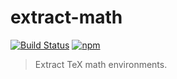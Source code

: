 # extract-math

[![Build Status](https://travis-ci.com/vberlier/extract-math.svg?branch=master)](https://travis-ci.com/vberlier/extract-math)
[![npm](https://img.shields.io/npm/v/extract-math.svg)](https://www.npmjs.com/package/extract-math)

> Extract TeX math environments.
